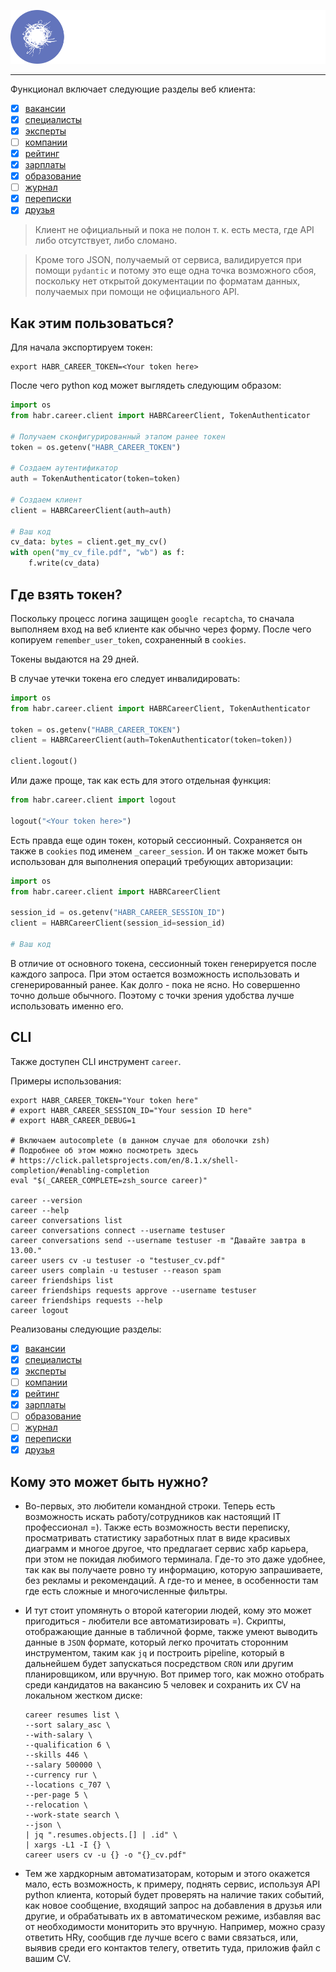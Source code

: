 ![](logos/logo.svg)

---

Функционал включает следующие разделы веб клиента:
- [x] [вакансии](https://career.habr.com/vacancies)
- [x] [специалисты](https://career.habr.com/resumes)
- [x] [эксперты](https://career.habr.com/experts)
- [ ] [компании](https://career.habr.com/companies)
- [x] [рейтинг](https://career.habr.com/companies/ratings)
- [x] [зарплаты](https://career.habr.com/salaries)
- [x] [образование](https://career.habr.com/courses)
- [ ] [журнал](https://career.habr.com/journal)
- [x] [переписки](https://career.habr.com/conversations)
- [x] [друзья](https://career.habr.com/x55aah/friends)

> Клиент не официальный и пока не полон т. к. есть места, где API 
> либо отсутствует, либо сломано.

> Кроме того JSON, получаемый от сервиса, валидируется при помощи 
> `pydantic` и потому это еще одна точка возможного сбоя, поскольку
> нет открытой документации по форматам данных, получаемых при
> помощи не официального API.

## Как этим пользоваться?

Для начала экспортируем токен:
```shell
export HABR_CAREER_TOKEN=<Your token here>
```
После чего python код может выглядеть следующим образом:
```python
import os
from habr.career.client import HABRCareerClient, TokenAuthenticator

# Получаем сконфигурированный этапом ранее токен
token = os.getenv("HABR_CAREER_TOKEN")

# Создаем аутентификатор
auth = TokenAuthenticator(token=token)

# Создаем клиент
client = HABRCareerClient(auth=auth)

# Ваш код
cv_data: bytes = client.get_my_cv()
with open("my_cv_file.pdf", "wb") as f:
    f.write(cv_data)
```

## Где взять токен?

Поскольку процесс логина защищен `google recaptcha`, то сначала выполняем вход
на веб клиенте как обычно через форму. После чего копируем `remember_user_token`, 
сохраненный в `cookies`.

Токены выдаются на 29 дней.

В случае утечки токена его следует инвалидировать:
```python
import os
from habr.career.client import HABRCareerClient, TokenAuthenticator

token = os.getenv("HABR_CAREER_TOKEN")
client = HABRCareerClient(auth=TokenAuthenticator(token=token))

client.logout()
```
Или даже проще, так как есть для этого отдельная функция:
```python
from habr.career.client import logout

logout("<Your token here>")
```

Есть правда еще один токен, который сессионный.
Сохраняется он также в `cookies` под именем `_career_session`.
И он также может быть использован для выполнения операций требующих авторизации:

```python
import os
from habr.career.client import HABRCareerClient

session_id = os.getenv("HABR_CAREER_SESSION_ID")
client = HABRCareerClient(session_id=session_id)

# Ваш код
```

В отличие от основного токена, сессионный токен генерируется после каждого запроса.
При этом остается возможность использовать и сгенерированный ранее. Как долго - пока не ясно.
Но совершенно точно дольше обычного. Поэтому с точки зрения удобства лучше использовать
именно его.

## CLI

Также доступен CLI инструмент `career`.

Примеры использования:
```shell
export HABR_CAREER_TOKEN="Your token here"
# export HABR_CAREER_SESSION_ID="Your session ID here"
# export HABR_CAREER_DEBUG=1

# Включаем autocomplete (в данном случае для оболочки zsh)
# Подробнее об этом можно посмотреть здесь
# https://click.palletsprojects.com/en/8.1.x/shell-completion/#enabling-completion
eval "$(_CAREER_COMPLETE=zsh_source career)"

career --version
career --help
career conversations list
career conversations connect --username testuser
career conversations send --username testuser -m "Давайте завтра в 13.00."
career users cv -u testuser -o "testuser_cv.pdf"
career users complain -u testuser --reason spam
career friendships list
career friendships requests approve --username testuser
career friendships requests --help
career logout
```

Реализованы следующие разделы:
- [x] [вакансии](https://career.habr.com/vacancies)
- [x] [специалисты](https://career.habr.com/resumes)
- [x] [эксперты](https://career.habr.com/experts)
- [ ] [компании](https://career.habr.com/companies)
- [x] [рейтинг](https://career.habr.com/companies/ratings)
- [x] [зарплаты](https://career.habr.com/salaries)
- [ ] [образование](https://career.habr.com/courses)
- [ ] [журнал](https://career.habr.com/journal)
- [x] [переписки](https://career.habr.com/conversations)
- [x] [друзья](https://career.habr.com/x55aah/friends)

## Кому это может быть нужно?

- Во-первых, это любители командной строки.
Теперь есть возможность искать работу/сотрудников как настоящий IT профессионал =).
Также есть возможность вести переписку, просматривать статистику заработных плат
в виде красивых диаграмм и многое другое, что предлагает сервис хабр карьера,
при этом не покидая любимого терминала. Где-то это даже удобнее, так как
вы получаете ровно ту информацию, которую запрашиваете, без рекламы и рекомендаций.
А где-то и менее, в особенности там где есть сложные и многочисленные фильтры.


- И тут стоит упомянуть о второй категории людей, кому это может пригодиться - 
любители все автоматизировать =). Скрипты, отображающие данные в табличной
форме, также умеют выводить данные в `JSON` формате, который легко прочитать
сторонним инструментом, таким как `jq` и построить pipeline, который в дальнейшем 
будет запускаться посредством `CRON` или другим планировщиком, или вручную.
Вот пример того, как можно отобрать среди кандидатов на вакансию 5 человек
и сохранить их CV на локальном жестком диске:

      career resumes list \
      --sort salary_asc \
      --with-salary \
      --qualification 6 \
      --skills 446 \
      --salary 500000 \
      --currency rur \
      --locations c_707 \
      --per-page 5 \
      --relocation \
      --work-state search \
      --json \
      | jq ".resumes.objects.[] | .id" \
      | xargs -L1 -I {} \
      career users cv -u {} -o "{}_cv.pdf"

- Тем же хардкорным автоматизаторам, которым и этого окажется мало, есть возможность,
к примеру, поднять сервис, используя API python клиента, который будет проверять на наличие таких
событий, как новое сообщение, входящий запрос на добавления в друзья или другие,
и обрабатывать их в автоматическом режиме, избавляя вас от необходимости мониторить это вручную.
Например, можно сразу ответить HRу, сообщив где лучше всего с вами связаться, или, выявив среди
его контактов телегу, ответить туда, приложив файл с вашим CV.